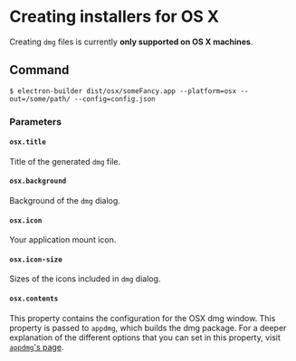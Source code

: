 # Creating installers for OS X

Creating `dmg` files is currently **only supported on OS X machines**.

## Command

```
$ electron-builder dist/osx/someFancy.app --platform=osx --out=/some/path/ --config=config.json
```

### Parameters

#### `osx.title`
Title of the generated `dmg` file.

#### `osx.background`
Background of the `dmg` dialog.

#### `osx.icon`
Your application mount icon.

#### `osx.icon-size`
Sizes of the icons included in `dmg` dialog.

#### `osx.contents`
This property contains the configuration for the OSX dmg window. This property is passed to `appdmg`, which builds the dmg package. For a deeper explanation of the different options that you can set in this property, visit [`appdmg`'s page](https://www.npmjs.com/package/appdmg).
